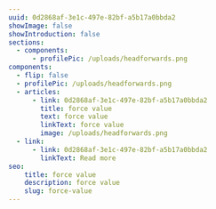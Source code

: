 ```yaml
---
uuid: 0d2868af-3e1c-497e-82bf-a5b17a0bbda2
showImage: false
showIntroduction: false
sections:
  - components:
      - profilePic: /uploads/headforwards.png
components:
  - flip: false
  - profilePic: /uploads/headforwards.png
  - articles:
      - link: 0d2868af-3e1c-497e-82bf-a5b17a0bbda2
        title: force value
        text: force value
        linkText: force value
        image: /uploads/headforwards.png
  - link:
      - link: 0d2868af-3e1c-497e-82bf-a5b17a0bbda2
        linkText: Read more
seo:
    title: force value
    description: force value
    slug: force-value
---
```

